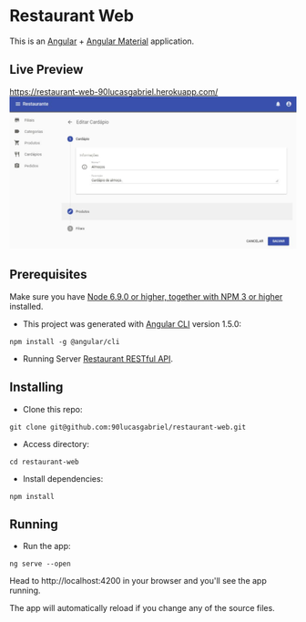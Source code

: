 
# Restaurant Web
This is an [Angular](http://angular.io/) + [Angular Material](https://material.angular.io/) application. 


## Live Preview
https://restaurant-web-90lucasgabriel.herokuapp.com/
![print](/print-menu.jpg)

## Prerequisites
Make sure you have [Node 6.9.0 or higher, together with NPM 3 or higher](https://nodejs.org/en/) installed.

- This project was generated with [Angular CLI](https://github.com/angular/angular-cli) version 1.5.0:
```
npm install -g @angular/cli
```
- Running Server [Restaurant RESTful API](https://github.com/90lucasgabriel/restaurant-api).

## Installing
- Clone this repo:
```
git clone git@github.com:90lucasgabriel/restaurant-web.git
```
- Access directory:
```
cd restaurant-web
```
- Install dependencies:
```
npm install
```
## Running
- Run the app:
```
ng serve --open
```
Head to http://localhost:4200 in your browser and you'll see the app running.

The app will automatically reload if you change any of the source files.


